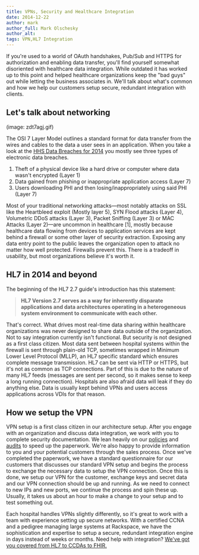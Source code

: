 ```yaml
---
title: VPNs, Security and Healthcare Integration
date: 2014-12-22
author: mark
author_full: Mark Olschesky
author_alt:
tags: VPN,HL7 Integration
---
```


If you're used to a world of OAuth handshakes, Pub/Sub and HTTPS for authorization and enabling data transfer, you'll find yourself somewhat disoriented with healthcare data integration. While outdated it has worked up to this point and helped healthcare organizations keep the "bad guys" out while letting the business associates in. We'll talk about what's common and how we help our customers setup secure, redundant integration with clients.

## Let's talk about networking

(image: zdt7agj.gif)

The OSI 7 Layer Model outlines a standard format for data transfer from the wires and cables to the data a user sees in an application. When you take a look at the [HHS Data Breaches for 2014](http://www.hhs.gov/ocr/privacy/hipaa/administrative/breachnotificationrule/breachtool.html) you mostly see three types of electronic data breaches. 

1. Theft of a physical device like a hard drive or computer where data wasn't encrypted (Layer 1)
2. Data gained from phishing or inappropriate application access (Layer 7)
3. Users downloading PHI and then losing/inappropriately using said PHI (Layer 7)

Most of your traditional networking attacks—most notably attacks on SSL like the Heartbleed exploit (Mostly layer 5), SYN Flood attacks (Layer 4), Volumetric DDoS attacks (Layer 3), Packet Sniffing (Layer 3) or MAC Attacks (Layer 2)—are uncommon in healthcare [1], mostly because healthcare data flowing from devices to application services are kept behind a firewall or some other layer of security extraction. Exposing any data entry point to the public leaves the organization open to attack no matter how well protected. Firewalls prevent this. There is a tradeoff in usability, but most organizations believe it's worth it.

## HL7 in 2014 and beyond

The beginning of the HL7 2.7 guide's introduction has this statement: 

> **HL7 Version 2.7 serves as a way for inherently disparate applications and data architectures operating in a heterogeneous system environment to communicate with each other.**

That's correct. What drives most real-time data sharing within healthcare organizations was never designed to share data outside of the organization. Not to say integration currently isn't functional. But security is not designed as a first class citizen. Most data sent between hospital systems within the firewall is sent through plain-old TCP, sometimes wrapped in Minimum Lower Level Protocol (MLLP), an HL7 specific standard which ensures complete message transmission. HL7 can be sent via HTTP or HTTPS, but it's not as common as TCP connections. Part of this is due to the nature of many HL7 feeds (messages are sent per second, so it makes sense to keep a long running connection). Hospitals are also afraid data will leak if they do anything else. Data is usually kept behind VPNs and users access applications across VDIs for that reason.

## How we setup the VPN

VPN setup is a first class citizen in our architecture setup. After you engage with an organization and discuss data integration, we work with you to complete security documentation. We lean heavily on our [policies](https://policy.catalyze.io/) and [audits](https://catalyze.io/compliance) to speed up the paperwork. We're also happy to provide information to you and your potential customers through the sales process. Once we've completed the paperwork, we have a standard questionnaire for our customers that discusses our standard VPN setup and begins the process to exchange the necessary data to setup the VPN connection. Once this is done, we setup our VPN for the customer, exchange keys and secret data and our VPN connection should be up and running. As we need to connect to new IPs and new ports, we continue the process and spin these up. Usually, it takes us about an hour to make a change to your setup and to test something out. 

Each hospital handles VPNs slightly differently, so it's great to work with a team with experience setting up secure networks. With a certified CCNA and a pedigree managing large systems at Rackspace, we have the sophistication and expertise to setup a secure, redundant integration engine in days instead of weeks or months. Need help with integration? [We've got you covered from HL7 to CCDAs to FHIR.](/hl7)